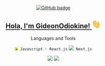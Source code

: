 

<p align="center">
  <a href="https://github.com/GideonOdiokine?tab=followers">
    <img src="https://img.shields.io/github/followers/GideonOdiokine?label=Followers&logo=GitHub&style=for-the-badge" alt="GitHub badge" />
  </a>
</p>

<div align="center">
  <a href="https://www.facebook.com/GideonOdiokine">
    <h2>Hola, I'm GideonOdiokine! <img src="https://github.com/salonigupta1/salonigupta1/blob/master/Assets/Hi.gif" width="29px"></h2>
  
  </a>
</div>


<p align="center">
Languages and Tools
</p>
  
<p align="center">
<code><img height="10" src="https://raw.githubusercontent.com/github/explore/80688e429a7d4ef2fca1e82350fe8e3517d3494d/topics/javascript/javascript.png"> Javascript</code>
<code><img height="10" src="https://raw.githubusercontent.com/github/explore/80688e429a7d4ef2fca1e82350fe8e3517d3494d/topics/react/react.png"> React.js</code>
  <code><img height="10" src="https://raw.githubusercontent.com/github/explore/80688e429a7d4ef2fca1e82350fe8e3517d3494d/topics/next/next.png"> Next.js</code>
<!-- <code><img height="10" src="https://raw.githubusercontent.com/github/explore/80688e429a7d4ef2fca1e82350fe8e3517d3494d/topics/vue/vue.png"> Vue.js</code> -->
<!-- <code><img height="10" src="https://raw.githubusercontent.com/github/explore/80688e429a7d4ef2fca1e82350fe8e3517d3494d/topics/flutter/flutter.png"> Flutter</code> -->
<!-- <code><img height="10" src="https://raw.githubusercontent.com/github/explore/80688e429a7d4ef2fca1e82350fe8e3517d3494d/topics/dart/dart.png"> Dart</code> -->
<!-- <code><img height="10" src="https://raw.githubusercontent.com/github/explore/80688e429a7d4ef2fca1e82350fe8e3517d3494d/topics/nodejs/nodejs.png"> Node.js</code>     -->
</p>

<p align="center">
  <img width="48%" src="https://github-readme-stats.vercel.app/api?username=GideonOdiokine&show_icons=true&theme=tokyonight" />
  <img width="48%" src="https://github-readme-streak-stats.herokuapp.com/?user=GideonOdiokine&theme=tokyonight" />
</p>

